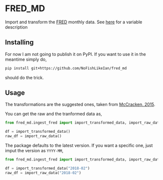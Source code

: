 # FRED_MD

Import and transform the [FRED](https://research.stlouisfed.org/wp/more/2015-012) monthly data. See [here](https://s3.amazonaws.com/files.fred.stlouisfed.org/fred-md/Appendix_Tables_Update.pdf) for a variable description


## Installing

For now I am not going to publish it on PyPI. If you want to use it in the meantime simply do,

```bash
pip install git+https://github.com/NoFishLikeIan/fred_md
```

should do the trick.

## Usage

The transformations are the suggested ones, taken from [McCracken, 2015](https://s3.amazonaws.com/real.stlouisfed.org/wp/2015/2015-012.pdf).

You can get the raw and the tranformed data as,


```python
from fred_md.ingest_fred import import_transformed_data, import_raw_data

df = import_transformed_data()
raw_df = import_raw_data()
```

The package defaults to the latest version. If you want a specific one, just imput the version as `YYYY-MM`, 


```python
from fred_md.ingest_fred import import_transformed_data, import_raw_data

df = import_transformed_data("2018-02")
raw_df = import_raw_data("2018-02")
```

